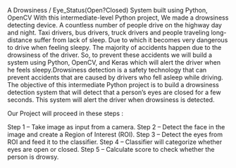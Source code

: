 A Drowsiness / Eye_Status(Open?Closed) System built using Python, OpenCV With this intermediate-level Python project, We made a drowsiness detecting device. A countless number of people drive on the highway day and night. Taxi drivers, bus drivers, truck drivers and people traveling long-distance suffer from lack of sleep. Due to which it becomes very dangerous to drive when feeling sleepy. The majority of accidents happen due to the drowsiness of the driver. So, to prevent these accidents we will build a system using Python, OpenCV, and Keras which will alert the driver when he feels sleepy.Drowsiness detection is a safety technology that can prevent accidents that are caused by drivers who fell asleep while driving. The objective of this intermediate Python project is to build a drowsiness detection system that will detect that a person’s eyes are closed for a few seconds. This system will alert the driver when drowsiness is detected.

Our Project will proceed in these steps :

Step 1 – Take image as input from a camera. Step 2 – Detect the face in the image and create a Region of Interest (ROI). Step 3 – Detect the eyes from ROI and feed it to the classifier. Step 4 – Classifier will categorize whether eyes are open or closed. Step 5 – Calculate score to check whether the person is drowsy.
